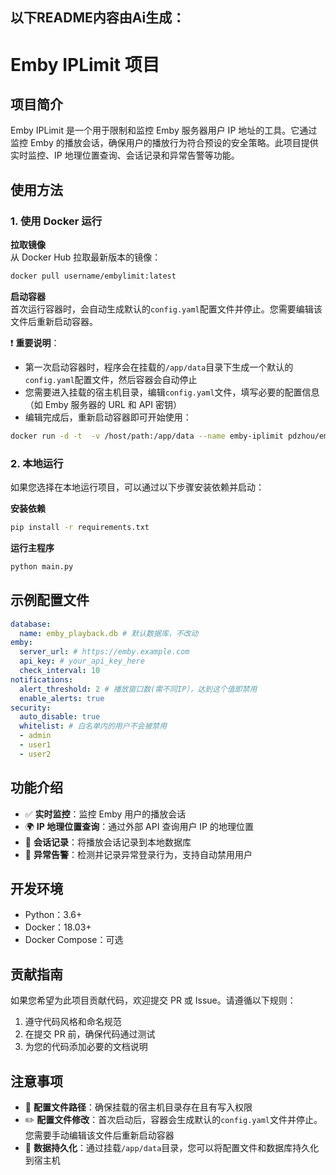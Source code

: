 以下README内容由Ai生成：
---


# Emby IPLimit 项目

## 项目简介
Emby IPLimit 是一个用于限制和监控 Emby 服务器用户 IP 地址的工具。它通过监控 Emby 的播放会话，确保用户的播放行为符合预设的安全策略。此项目提供实时监控、IP 地理位置查询、会话记录和异常告警等功能。

## 使用方法

### 1. 使用 Docker 运行

**拉取镜像**  
从 Docker Hub 拉取最新版本的镜像：
```bash
docker pull username/embylimit:latest
```

**启动容器**  
首次运行容器时，会自动生成默认的`config.yaml`配置文件并停止。您需要编辑该文件后重新启动容器。  

❗ **重要说明**：
- 第一次启动容器时，程序会在挂载的`/app/data`目录下生成一个默认的`config.yaml`配置文件，然后容器会自动停止
- 您需要进入挂载的宿主机目录，编辑`config.yaml`文件，填写必要的配置信息（如 Emby 服务器的 URL 和 API 密钥）
- 编辑完成后，重新启动容器即可开始使用：
```bash
docker run -d -t  -v /host/path:/app/data --name emby-iplimit pdzhou/emby-iplimit:latest
```

### 2. 本地运行
如果您选择在本地运行项目，可以通过以下步骤安装依赖并启动：

**安装依赖**
```bash
pip install -r requirements.txt
```

**运行主程序**
```bash
python main.py
```

## 示例配置文件
```yaml
database:
  name: emby_playback.db # 默认数据库，不改动
emby:
  server_url: # https://emby.example.com
  api_key: # your_api_key_here
  check_interval: 10
notifications:
  alert_threshold: 2 # 播放窗口数(需不同IP），达到这个值即禁用
  enable_alerts: true
security:
  auto_disable: true
  whitelist: # 白名单内的用户不会被禁用
  - admin
  - user1
  - user2
```

## 功能介绍
- ✅ **实时监控**：监控 Emby 用户的播放会话
- 🌍 **IP 地理位置查询**：通过外部 API 查询用户 IP 的地理位置
- 📝 **会话记录**：将播放会话记录到本地数据库
- 🚨 **异常告警**：检测并记录异常登录行为，支持自动禁用用户

## 开发环境
- Python：3.6+
- Docker：18.03+
- Docker Compose：可选

## 贡献指南
如果您希望为此项目贡献代码，欢迎提交 PR 或 Issue。请遵循以下规则：
1. 遵守代码风格和命名规范
2. 在提交 PR 前，确保代码通过测试
3. 为您的代码添加必要的文档说明

## 注意事项
- 📂 **配置文件路径**：确保挂载的宿主机目录存在且有写入权限
- ✏️ **配置文件修改**：首次启动后，容器会生成默认的`config.yaml`文件并停止。您需要手动编辑该文件后重新启动容器
- 💾 **数据持久化**：通过挂载`/app/data`目录，您可以将配置文件和数据库持久化到宿主机
